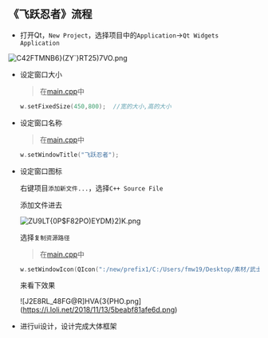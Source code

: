 ## 《飞跃忍者》流程
+ 打开Qt，`New Project`，选择项目中的`Application`->`Qt Widgets Application`

![C42FTMNB6}(ZY`}RT25)7VO.png](https://i.loli.net/2018/11/13/5beabacb99c85.png)

  
+ 设定窗口大小

  > 在[main.cpp]()中
  ```cpp
  w.setFixedSize(450,800);  //宽的大小,高的大小
  ```
+ 设定窗口名称

  > 在[main.cpp]()中
  ```cpp
  w.setWindowTitle("飞跃忍者");
  ```
+ 设定窗口图标

  右键项目`添加新文件...`，选择`C++ Source File`
  
  添加文件进去
  
  ![ZU9LT{0P$F82PO)EYDM}2)K.png](https://i.loli.net/2018/11/13/5beabe9a27234.png)
  
  选择`复制资源路径`
  > 在[main.cpp]()中
  ```cpp
  w.setWindowIcon(QIcon(":/new/prefix1/C:/Users/fmw19/Desktop/素材/武士忍者剪影图片/icon.png"));
  ```
  
  来看下效果
  
  ![J2E8RL_48FG@R]HVA{3{PHO.png](https://i.loli.net/2018/11/13/5beabf81afe6d.png)
  
+ 进行ui设计，设计完成大体框架
